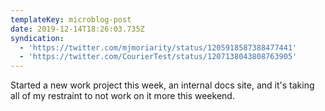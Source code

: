```yaml
---
templateKey: microblog-post
date: 2019-12-14T18:26:03.735Z
syndication:
  - 'https://twitter.com/mjmoriarity/status/1205918587388477441'
  - 'https://twitter.com/CourierTest/status/1207138043808763905'
---
```


Started a new work project this week, an internal docs site, and it's taking all of my restraint to not work on it more this weekend.
